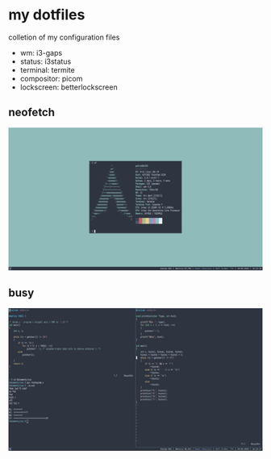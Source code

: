 # my dotfiles

colletion of my configuration files

* wm: i3-gaps
* status: i3status
* terminal: termite
* compositor: picom
* lockscreen: betterlockscreen

## neofetch
![ss1.png](ss1.png)

## busy
![ss2.png](ss2.png)
